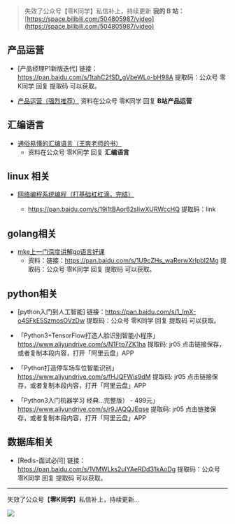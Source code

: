 
> 失效了公众号【零K同学】私信补上，持续更新
> **我的 B 站：**[https://space.bilibili.com/504805987/video](https://space.bilibili.com/504805987/video)

## 产品运营

- [产品经理P1新版迭代] 链接：https://pan.baidu.com/s/1tahC2fSD_gVbeWLo-bH98A 
提取码：公众号 零K同学 回复 提取码 可以获取。

- [产品运营（强烈推荐）](https://www.bilibili.com/video/BV1o7411h7xp?share_source=copy_web) 资料在公众号 零K同学 回复 **B站产品运营**

## 汇编语言

- [通俗易懂的汇编语言（王爽老师的书）](https://www.bilibili.com/video/BV1Wu411B72F?share_source=copy_web)
  - 资料在公众号 零K同学 回复 **汇编语言**


## linux 相关

- [网络编程系统编程（打基础杠杠滴，完结）](https://www.bilibili.com/video/BV1iy4y1t7jL?share_source=copy_web)

  - https://pan.baidu.com/s/19i1tBAor62sIiwXURWccHQ 提取码：link




## golang相关

- [mke上一门深度讲解go语言好课](https://www.bilibili.com/video/BV1694y1Z7nA?share_source=copy_web)
  - 资料：链接：https://pan.baidu.com/s/1U9cZHs_waRerwXrIpbI2Mg 
	提取码：公众号 零K同学 回复 提取码 可以获取。


## python相关

- [python入门到人工智能] 链接：https://pan.baidu.com/s/1_ImX-o4SFkE5SzmosOVzDw  提取码：公众号 零K同学 回复 提取码 可以获取。

- 「Python3+TensorFlow打造人脸识别智能小程序」https://www.aliyundrive.com/s/N1Ftp7ZK1ha 提取码: jr05
点击链接保存，或者复制本段内容，打开「阿里云盘」APP 

- 「Python打造停车场车位智能识别」https://www.aliyundrive.com/s/fHJQFWis9dM 提取码: jr05
点击链接保存，或者复制本段内容，打开「阿里云盘」APP

- 「Python3入门机器学习 经典...完整版） - 499元」https://www.aliyundrive.com/s/r9JAQQJEqse 提取码: jr05
点击链接保存，或者复制本段内容，打开「阿里云盘」APP 

## 数据库相关

- [Redis-面试必问] 链接：https://pan.baidu.com/s/1VMWLks2ulYAeRDd31kAoDg 
提取码：公众号 零K同学 回复 提取码 可以获取。



-----

失效了公众号【**零K同学**】私信补上，持续更新...

![](https://cdn.jsdelivr.net/gh/kendall-cpp/blogPic@main/blog-img-02/公众号二维码.leozf4yvy34.jpg)
